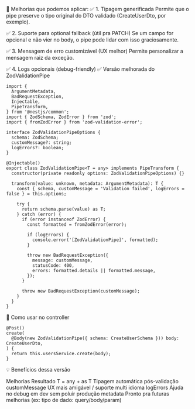 🚀 Melhorias que podemos aplicar:
✅ 1. Tipagem generificada
Permite que o pipe preserve o tipo original do DTO validado (CreateUserDto, por exemplo).

✅ 2. Suporte para optional fallback (útil pra PATCH)
Se um campo for opcional e não vier no body, o pipe pode lidar com isso graciosamente.

✅ 3. Mensagem de erro customizável (UX melhor)
Permite personalizar a mensagem raiz da exceção.

✅ 4. Logs opcionais (debug-friendly)
✅ Versão melhorada do ZodValidationPipe

```
import {
  ArgumentMetadata,
  BadRequestException,
  Injectable,
  PipeTransform,
} from '@nestjs/common';
import { ZodSchema, ZodError } from 'zod';
import { fromZodError } from 'zod-validation-error';

interface ZodValidationPipeOptions {
  schema: ZodSchema;
  customMessage?: string;
  logErrors?: boolean;
}

@Injectable()
export class ZodValidationPipe<T = any> implements PipeTransform {
  constructor(private readonly options: ZodValidationPipeOptions) {}

  transform(value: unknown, metadata: ArgumentMetadata): T {
    const { schema, customMessage = 'Validation failed', logErrors = false } = this.options;

    try {
      return schema.parse(value) as T;
    } catch (error) {
      if (error instanceof ZodError) {
        const formatted = fromZodError(error);

        if (logErrors) {
          console.error('[ZodValidationPipe]', formatted);
        }

        throw new BadRequestException({
          message: customMessage,
          statusCode: 400,
          errors: formatted.details || formatted.message,
        });
      }

      throw new BadRequestException(customMessage);
    }
  }
}

```

🧪 Como usar no controller

```
@Post()
create(
  @Body(new ZodValidationPipe({ schema: CreateUserSchema })) body: CreateUserDto,
) {
  return this.usersService.create(body);
}

```

💡 Benefícios dessa versão

Melhorias	Resultado
T = any + as T	Tipagem automática pós-validação
customMessage	UX mais amigável / suporte multi idioma
logErrors	Ajuda no debug em dev sem poluir produção
metadata	Pronto pra futuras melhorias (ex: tipo de dado: query/body/param)